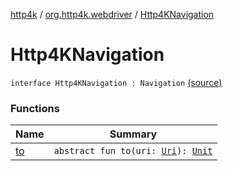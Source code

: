 [http4k](../../index.md) / [org.http4k.webdriver](../index.md) / [Http4KNavigation](./index.md)

# Http4KNavigation

`interface Http4KNavigation : Navigation` [(source)](https://github.com/http4k/http4k/blob/master/http4k-testing-webdriver/src/main/kotlin/org/http4k/webdriver/Http4kWebDriver.kt#L31)

### Functions

| Name | Summary |
|---|---|
| [to](to.md) | `abstract fun to(uri: `[`Uri`](../../org.http4k.core/-uri/index.md)`): `[`Unit`](https://kotlinlang.org/api/latest/jvm/stdlib/kotlin/-unit/index.html) |
